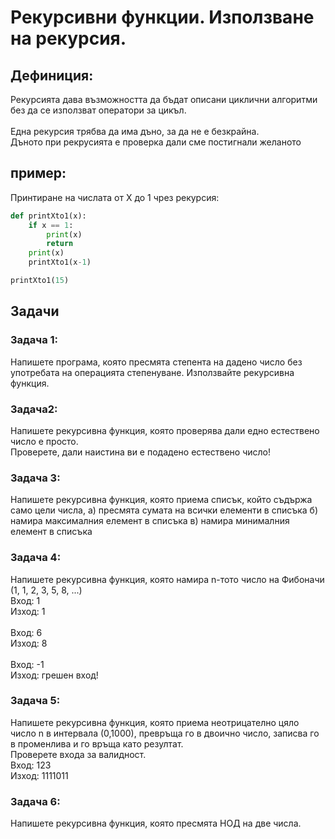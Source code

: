 # Рекурсивни функции. Използване на рекурсия.

## Дефиниция: 
Рекурсията дава възможността да бъдат описани циклични алгоритми без да се използват оператори за цикъл.<br>
<br>
Eдна рекурсия трябва да има дъно, за да не е безкрайна.<br>
Дъното при рекрусията е проверка дали сме постигнали желаното<br>

## пример:
Принтиране на числата от X до 1 чрез рекурсия:
```py
def printXto1(x):
    if x == 1:
        print(x)
        return
    print(x)
    printXto1(x-1)

printXto1(15)
```

## Задачи
### Задача 1:
Напишете програма, която пресмята степента на дадено число без употребата на операцията степенуване. Използвайте рекурсивна функция.

### Задача2: 
Напишете рекурсивна функция, която проверява дали едно естествено число е просто.<br>
Проверете, дали наистина ви е подадено естествено число!


### Задача 3:
Напишете рекурсивна функция, която приема списък, който съдържа само цели числа,
а) пресмята сумата на всички елементи в списъка
б) намира максималния елемент в списъка
в) намира минималния елемент в списъка

### Задача 4: 
Напишете рекурсивна функция, която намира n-тото число на Фибоначи (1, 1, 2, 3, 5, 8, ...)<br>
Вход: 1<br>
Изход: 1<br>
<br>
Вход: 6<br>
Изход: 8<br><br>
Вход: -1<br>
Изход: грешен вход!<br>

### Задача 5:
Напишете рекурсивна функция, която приема неотрицателно цяло число n в интервала (0,1000), превръща го в двоично число, записва го в променлива и го връща като резултат.<br>
Проверете входа за валидност.<br>
Вход: 123<br>
Изход: 1111011

### Задача 6:
Напишете рекурсивна функция, която пресмята НОД на две числа.

